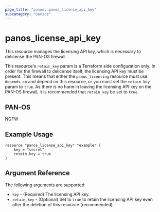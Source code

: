 ```yaml
---
page_title: "panos: panos_license_api_key"
subcategory: "Device"
---
```


# panos_license_api_key

This resource manages the licensing API key, which is necessary to delicense
the PAN-OS firewall.

This resource's `retain_key` param is a Terraform side configuration only.  In
order for the firewall to delicense itself, the licensing API key must be
present.  This means that either the `panos_licensing` resource must use
`depends_on` and depend on this resource, or you must set the `retain_key`
param to `true`.  As there is no harm in leaving the licensing API key on the
PAN-OS firewall, it is recommended that `retain_key` be set to `true`.


## PAN-OS

NGFW


## Example Usage

```hcl
resource "panos_license_api_key" "example" {
    key = "secret"
    retain_key = true
}
```

## Argument Reference

The following arguments are supported:

* `key` - (Required) The licensing API key.
* `retain_key` - (Optional) Set to `true` to retain the licensing API key
  even after the deletion of this resource (recommended).
